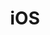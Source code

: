 ---
title: iOS
layout: collection
permalink: /movilok/ios/
collection: movilokios
entries_layout: grid
sort_by: date
sort_order: forward
---